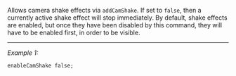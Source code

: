 Allows camera shake effects via `addCamShake`. If set to `false`, then a currently active shake effect will stop immediately.
By default, shake effects are enabled, but once they have been disabled by this command, they will have to be enabled first, in order to be visible.


---
*Example 1:*
```sqf
enableCamShake false;
```